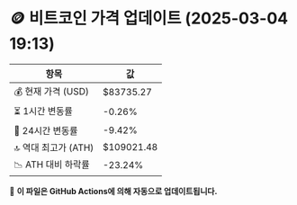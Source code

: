 # 🪙 비트코인 가격 업데이트 (2025-03-04 19:13)

| 항목                | 값 |
|--------------------|----------------|
| 💰 현재 가격 (USD) | $83735.27 |
| ⏳ 1시간 변동률    | -0.26% |
| 📆 24시간 변동률   | -9.42% |
| 🔝 역대 최고가 (ATH) | $109021.48 |
| 📉 ATH 대비 하락률 | -23.24% |

🔄 **이 파일은 GitHub Actions에 의해 자동으로 업데이트됩니다.**
